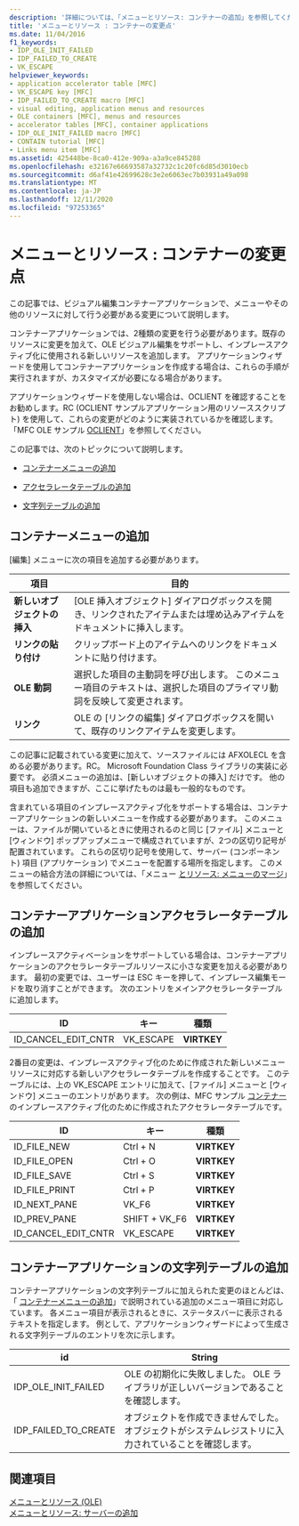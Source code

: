 ```yaml
---
description: '詳細については、「メニューとリソース: コンテナーの追加」を参照してください。'
title: 'メニューとリソース : コンテナーの変更点'
ms.date: 11/04/2016
f1_keywords:
- IDP_OLE_INIT_FAILED
- IDP_FAILED_TO_CREATE
- VK_ESCAPE
helpviewer_keywords:
- application accelerator table [MFC]
- VK_ESCAPE key [MFC]
- IDP_FAILED_TO_CREATE macro [MFC]
- visual editing, application menus and resources
- OLE containers [MFC], menus and resources
- accelerator tables [MFC], container applications
- IDP_OLE_INIT_FAILED macro [MFC]
- CONTAIN tutorial [MFC]
- Links menu item [MFC]
ms.assetid: 425448be-8ca0-412e-909a-a3a9ce845288
ms.openlocfilehash: e32167e66693587a32732c1c20fc6d85d3010ecb
ms.sourcegitcommit: d6af41e42699628c3e2e6063ec7b03931a49a098
ms.translationtype: MT
ms.contentlocale: ja-JP
ms.lasthandoff: 12/11/2020
ms.locfileid: "97253365"
---
```

# <a name="menus-and-resources-container-additions"></a>メニューとリソース : コンテナーの変更点

この記事では、ビジュアル編集コンテナーアプリケーションで、メニューやその他のリソースに対して行う必要がある変更について説明します。

コンテナーアプリケーションでは、2種類の変更を行う必要があります。既存のリソースに変更を加えて、OLE ビジュアル編集をサポートし、インプレースアクティブ化に使用される新しいリソースを追加します。 アプリケーションウィザードを使用してコンテナーアプリケーションを作成する場合は、これらの手順が実行されますが、カスタマイズが必要になる場合があります。

アプリケーションウィザードを使用しない場合は、OCLIENT を確認することをお勧めします。RC (OCLIENT サンプルアプリケーション用のリソーススクリプト) を使用して、これらの変更がどのように実装されているかを確認します。 「MFC OLE サンプル [OCLIENT](../overview/visual-cpp-samples.md)」を参照してください。

この記事では、次のトピックについて説明します。

- [コンテナーメニューの追加](#_core_container_menu_additions)

- [アクセラレータテーブルの追加](#_core_container_application_accelerator_table_additions)

- [文字列テーブルの追加](#_core_string_table_additions_for_container_applications)

## <a name="container-menu-additions"></a><a name="_core_container_menu_additions"></a> コンテナーメニューの追加

[編集] メニューに次の項目を追加する必要があります。

|項目|目的|
|----------|-------------|
|**新しいオブジェクトの挿入**|[OLE 挿入オブジェクト] ダイアログボックスを開き、リンクされたアイテムまたは埋め込みアイテムをドキュメントに挿入します。|
|**リンクの貼り付け**|クリップボード上のアイテムへのリンクをドキュメントに貼り付けます。|
|**OLE 動詞**|選択した項目の主動詞を呼び出します。 このメニュー項目のテキストは、選択した項目のプライマリ動詞を反映して変更されます。|
|**リンク**|OLE の [リンクの編集] ダイアログボックスを開いて、既存のリンクアイテムを変更します。|

この記事に記載されている変更に加えて、ソースファイルには AFXOLECL を含める必要があります。RC。 Microsoft Foundation Class ライブラリの実装に必要です。 必須メニューの追加は、[新しいオブジェクトの挿入] だけです。 他の項目も追加できますが、ここに挙げたものは最も一般的なものです。

含まれている項目のインプレースアクティブ化をサポートする場合は、コンテナーアプリケーションの新しいメニューを作成する必要があります。 このメニューは、ファイルが開いているときに使用されるのと同じ [ファイル] メニューと [ウィンドウ] ポップアップメニューで構成されていますが、2つの区切り記号が配置されています。 これらの区切り記号を使用して、サーバー (コンポーネント) 項目 (アプリケーション) でメニューを配置する場所を指定します。 このメニューの結合方法の詳細については、「メニュー [とリソース: メニューのマージ](menus-and-resources-menu-merging.md)」を参照してください。

## <a name="container-application-accelerator-table-additions"></a><a name="_core_container_application_accelerator_table_additions"></a> コンテナーアプリケーションアクセラレータテーブルの追加

インプレースアクティベーションをサポートしている場合は、コンテナーアプリケーションのアクセラレータテーブルリソースに小さな変更を加える必要があります。 最初の変更では、ユーザーは ESC キーを押して、インプレース編集モードを取り消すことができます。 次のエントリをメインアクセラレータテーブルに追加します。

|ID|キー|種類|
|--------|---------|----------|
|ID_CANCEL_EDIT_CNTR|VK_ESCAPE|**VIRTKEY**|

2番目の変更は、インプレースアクティブ化のために作成された新しいメニューリソースに対応する新しいアクセラレータテーブルを作成することです。 このテーブルには、上の VK_ESCAPE エントリに加えて、[ファイル] メニューと [ウィンドウ] メニューのエントリがあります。 次の例は、MFC サンプル [コンテナー](../overview/visual-cpp-samples.md)のインプレースアクティブ化のために作成されたアクセラレータテーブルです。

|ID|キー|種類|
|--------|---------|----------|
|ID_FILE_NEW|Ctrl + N|**VIRTKEY**|
|ID_FILE_OPEN|Ctrl + O|**VIRTKEY**|
|ID_FILE_SAVE|Ctrl + S|**VIRTKEY**|
|ID_FILE_PRINT|Ctrl + P|**VIRTKEY**|
|ID_NEXT_PANE|VK_F6|**VIRTKEY**|
|ID_PREV_PANE|SHIFT + VK_F6|**VIRTKEY**|
|ID_CANCEL_EDIT_CNTR|VK_ESCAPE|**VIRTKEY**|

## <a name="string-table-additions-for-container-applications"></a><a name="_core_string_table_additions_for_container_applications"></a> コンテナーアプリケーションの文字列テーブルの追加

コンテナーアプリケーションの文字列テーブルに加えられた変更のほとんどは、「 [コンテナーメニューの追加](#_core_container_menu_additions)」で説明されている追加のメニュー項目に対応しています。 各メニュー項目が表示されるときに、ステータスバーに表示されるテキストを指定します。 例として、アプリケーションウィザードによって生成される文字列テーブルのエントリを次に示します。

|id|String|
|--------|------------|
|IDP_OLE_INIT_FAILED|OLE の初期化に失敗しました。 OLE ライブラリが正しいバージョンであることを確認します。|
|IDP_FAILED_TO_CREATE|オブジェクトを作成できませんでした。 オブジェクトがシステムレジストリに入力されていることを確認します。|

## <a name="see-also"></a>関連項目

[メニューとリソース (OLE)](menus-and-resources-ole.md)<br/>
[メニューとリソース: サーバーの追加](menus-and-resources-server-additions.md)
